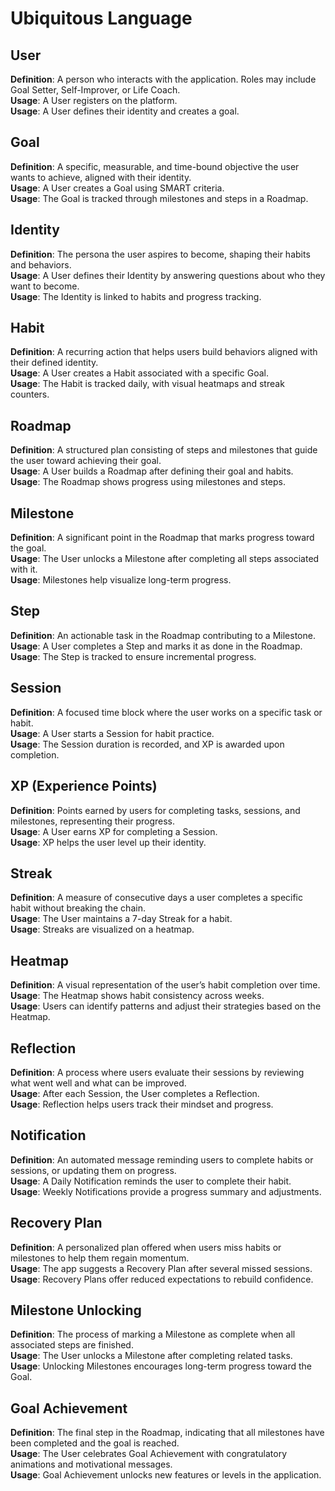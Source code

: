 # **Ubiquitous Language**

## **User**

**Definition**: A person who interacts with the application. Roles may include Goal Setter, Self-Improver, or Life Coach.  
**Usage**: A User registers on the platform.  
**Usage**: A User defines their identity and creates a goal.

## **Goal**

**Definition**: A specific, measurable, and time-bound objective the user wants to achieve, aligned with their identity.  
**Usage**: A User creates a Goal using SMART criteria.  
**Usage**: The Goal is tracked through milestones and steps in a Roadmap.

## **Identity**

**Definition**: The persona the user aspires to become, shaping their habits and behaviors.  
**Usage**: A User defines their Identity by answering questions about who they want to become.  
**Usage**: The Identity is linked to habits and progress tracking.

## **Habit**

**Definition**: A recurring action that helps users build behaviors aligned with their defined identity.  
**Usage**: A User creates a Habit associated with a specific Goal.  
**Usage**: The Habit is tracked daily, with visual heatmaps and streak counters.

## **Roadmap**

**Definition**: A structured plan consisting of steps and milestones that guide the user toward achieving their goal.  
**Usage**: A User builds a Roadmap after defining their goal and habits.  
**Usage**: The Roadmap shows progress using milestones and steps.

## **Milestone**

**Definition**: A significant point in the Roadmap that marks progress toward the goal.  
**Usage**: The User unlocks a Milestone after completing all steps associated with it.  
**Usage**: Milestones help visualize long-term progress.

## **Step**

**Definition**: An actionable task in the Roadmap contributing to a Milestone.  
**Usage**: A User completes a Step and marks it as done in the Roadmap.  
**Usage**: The Step is tracked to ensure incremental progress.

## **Session**

**Definition**: A focused time block where the user works on a specific task or habit.  
**Usage**: A User starts a Session for habit practice.  
**Usage**: The Session duration is recorded, and XP is awarded upon completion.

## **XP (Experience Points)**

**Definition**: Points earned by users for completing tasks, sessions, and milestones, representing their progress.  
**Usage**: A User earns XP for completing a Session.  
**Usage**: XP helps the user level up their identity.

## **Streak**

**Definition**: A measure of consecutive days a user completes a specific habit without breaking the chain.  
**Usage**: The User maintains a 7-day Streak for a habit.  
**Usage**: Streaks are visualized on a heatmap.

## **Heatmap**

**Definition**: A visual representation of the user’s habit completion over time.  
**Usage**: The Heatmap shows habit consistency across weeks.  
**Usage**: Users can identify patterns and adjust their strategies based on the Heatmap.

## **Reflection**

**Definition**: A process where users evaluate their sessions by reviewing what went well and what can be improved.  
**Usage**: After each Session, the User completes a Reflection.  
**Usage**: Reflection helps users track their mindset and progress.

## **Notification**

**Definition**: An automated message reminding users to complete habits or sessions, or updating them on progress.  
**Usage**: A Daily Notification reminds the user to complete their habit.  
**Usage**: Weekly Notifications provide a progress summary and adjustments.

## **Recovery Plan**

**Definition**: A personalized plan offered when users miss habits or milestones to help them regain momentum.  
**Usage**: The app suggests a Recovery Plan after several missed sessions.  
**Usage**: Recovery Plans offer reduced expectations to rebuild confidence.

## **Milestone Unlocking**

**Definition**: The process of marking a Milestone as complete when all associated steps are finished.  
**Usage**: The User unlocks a Milestone after completing related tasks.  
**Usage**: Unlocking Milestones encourages long-term progress toward the Goal.

## **Goal Achievement**

**Definition**: The final step in the Roadmap, indicating that all milestones have been completed and the goal is reached.  
**Usage**: The User celebrates Goal Achievement with congratulatory animations and motivational messages.  
**Usage**: Goal Achievement unlocks new features or levels in the application.
